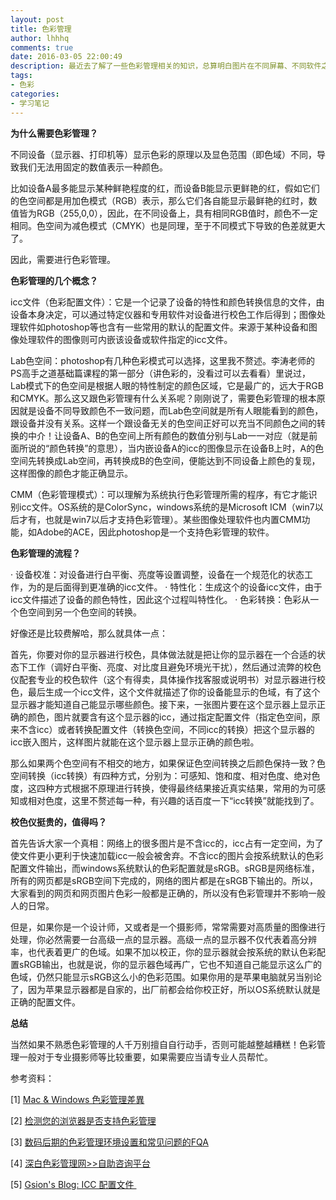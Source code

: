 ```yaml
---
layout: post
title: 色彩管理
author: lhhhq
comments: true
date: 2016-03-05 22:00:49
description: 最近去了解了一些色彩管理相关的知识，总算明白图片在不同屏幕、不同软件之间的产生色差的原因了。
tags:
- 色彩
categories:
- 学习笔记
---
```


**为什么需要色彩管理？**

不同设备（显示器、打印机等）显示色彩的原理以及显色范围（即色域）不同，导致我们无法用固定的数值表示一种颜色。

比如设备A最多能显示某种鲜艳程度的红，而设备B能显示更鲜艳的红，假如它们的色空间都是用加色模式（RGB）表示，那么它们各自能显示最鲜艳的红时，数值皆为RGB（255,0,0），因此，在不同设备上，具有相同RGB值时，颜色不一定相同。色空间为减色模式（CMYK）也是同理，至于不同模式下导致的色差就更大了。

因此，需要进行色彩管理。

**色彩管理的几个概念？**

icc文件（色彩配置文件）：它是一个记录了设备的特性和颜色转换信息的文件，由设备本身决定，可以通过特定仪器和专用软件对设备进行校色工作后得到；图像处理软件如photoshop等也含有一些常用的默认的配置文件。来源于某种设备和图像处理软件的图像则可内嵌该设备或软件指定的icc文件。

Lab色空间：photoshop有几种色彩模式可以选择，这里我不赘述。李涛老师的PS高手之道基础篇课程的第一部分（讲色彩的，没看过可以去看看）里说过，Lab模式下的色空间是根据人眼的特性制定的颜色区域，它是最广的，远大于RGB和CMYK。那么这又跟色彩管理有什么关系呢？刚刚说了，需要色彩管理的根本原因就是设备不同导致颜色不一致问题，而Lab色空间就是所有人眼能看到的颜色，跟设备并没有关系。这样一个跟设备无关的色空间正好可以充当不同颜色之间的转换的中介！让设备A、B的色空间上所有颜色的数值分别与Lab一一对应（就是前面所说的“颜色转换”的意思），当内嵌设备A的icc的图像显示在设备B上时，A的色空间先转换成Lab空间，再转换成B的色空间，便能达到不同设备上颜色的复现，这样图像的颜色才能正确显示。

CMM（色彩管理模式）：可以理解为系统执行色彩管理所需的程序，有它才能识别icc文件。OS系统的是ColorSync，windows系统的是Microsoft ICM（win7以后才有，也就是win7以后才支持色彩管理）。某些图像处理软件也内置CMM功能，如Adobe的ACE，因此photoshop是一个支持色彩管理的软件。

**色彩管理的流程？**

· 设备校准：对设备进行白平衡、亮度等设置调整，设备在一个规范化的状态工作，为的是后面得到更准确的icc文件。
· 特性化：生成这个的设备icc文件，由于icc文件描述了设备的颜色特性，因此这个过程叫特性化。
· 色彩转换：色彩从一个色空间到另一个色空间的转换。

好像还是比较费解哈，那么就具体一点：

首先，你要对你的显示器进行校色，具体做法就是把让你的显示器在一个合适的状态下工作（调好白平衡、亮度、对比度且避免环境光干扰），然后通过流弊的校色仪配套专业的校色软件（这个有得卖，具体操作找客服或说明书）对显示器进行校色，最后生成一个icc文件，这个文件就描述了你的设备能显示的色域，有了这个显示器才能知道自己能显示哪些颜色。接下来，一张图片要在这个显示器上显示正确的颜色，图片就要含有这个显示器的icc，通过指定配置文件（指定色空间，原来不含icc）或者转换配置文件（转换色空间，不同icc的转换）把这个显示器的icc嵌入图片，这样图片就能在这个显示器上显示正确的颜色啦。

那么如果两个色空间有不相交的地方，如果保证色空间转换之后颜色保持一致？色空间转换（icc转换）有四种方式，分别为：可感知、饱和度、相对色度、绝对色度，这四种方式根据不原理进行转换，使得最终结果接近真实结果，常用的为可感知或相对色度，这里不赘述每一种，有兴趣的话百度一下“icc转换”就能找到了。

**校色仪挺贵的，值得吗？**

首先告诉大家一个真相：网络上的很多图片是不含icc的，icc占有一定空间，为了使文件更小更利于快速加载icc一般会被舍弃。不含icc的图片会按系统默认的色彩配置文件输出，而windows系统默认的色彩配置就是sRGB。sRGB是网络标准，所有的网页都是sRGB空间下完成的，网络的图片都是在sRGB下输出的。所以，大家看到的网页和网页图片色彩一般都是正确的，所以没有色彩管理并不影响一般人的日常。

但是，如果你是一个设计师，又或者是一个摄影师，常常需要对高质量的图像进行处理，你必然需要一台高级一点的显示器。高级一点的显示器不仅代表着高分辨率，也代表着更广的色域。如果不加以校正，你的显示器就会按系统的默认色彩配置sRGB输出，也就是说，你的显示器色域再广，它也不知道自己能显示这么广的色域，仍然只能显示sRGB这么小的色彩范围。如果你用的是苹果电脑就另当别论了，因为苹果显示器都是自家的，出厂前都会给你校正好，所以OS系统默认就是正确的配置文件。

**总结**

当然如果不熟悉色彩管理的人千万别擅自自行动手，否则可能越整越糟糕！色彩管理一般对于专业摄影师等比较重要，如果需要应当请专业人员帮忙。

参考资料：

[1] [Mac & Windows 色彩管理差異](http://tyf.dscloud.me/wordpress/2011-11/post142)

[2] [检测您的浏览器是否支持色彩管理](http://www.swcool.com/html/article/ColorManagement/266.html)

[3] [数码后期的色彩管理环境设置和常见问题的FQA](http://color-gl.com/Bbs/dispbbs.asp?boardid=21&id=1539&page=&star=1)

[4] [深白色彩管理网>>自助咨询平台](http://www.color-gl.com/pingtai/Index.html)

[5] [Gsion's Blog: ICC 配置文件 ](http://gsion.blog.163.com/blog/static/12305650420091120114711339/)